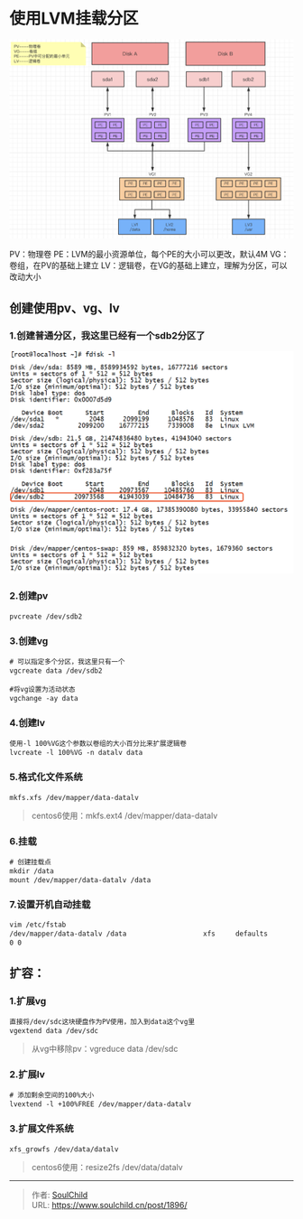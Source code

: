 # 使用LVM挂载分区

<!--more-->
![94105-dsc4huyofum.png](images/2632752546.png)

PV：物理卷
PE：LVM的最小资源单位，每个PE的大小可以更改，默认4M
VG：卷组，在PV的基础上建立
LV：逻辑卷，在VG的基础上建立，理解为分区，可以改动大小

## 创建使用pv、vg、lv
### 1.创建普通分区，我这里已经有一个sdb2分区了

![80785-qnldp7k6hd.png](images/3051639168.png)


### 2.创建pv
```
pvcreate /dev/sdb2
```

### 3.创建vg 
```
# 可以指定多个分区，我这里只有一个
vgcreate data /dev/sdb2

#将vg设置为活动状态
vgchange -ay data
```

### 4.创建lv
```
使用-l 100%VG这个参数以卷组的大小百分比来扩展逻辑卷
lvcreate -l 100%VG -n datalv data
```

### 5.格式化文件系统
```
mkfs.xfs /dev/mapper/data-datalv
```
>centos6使用：mkfs.ext4 /dev/mapper/data-datalv

### 6.挂载
```
# 创建挂载点
mkdir /data
mount /dev/mapper/data-datalv /data
```

### 7.设置开机自动挂载
```
vim /etc/fstab
/dev/mapper/data-datalv /data                   xfs     defaults        0 0
```

## 扩容：
### 1.扩展vg
```
直接将/dev/sdc这块硬盘作为PV使用，加入到data这个vg里
vgextend data /dev/sdc
```
>从vg中移除pv：vgreduce data /dev/sdc

### 2.扩展lv
```
# 添加剩余空间的100%大小
lvextend -l +100%FREE /dev/mapper/data-datalv
```

### 3.扩展文件系统
```
xfs_growfs /dev/data/datalv
```
>centos6使用：resize2fs /dev/data/datalv


---

> 作者: [SoulChild](https://www.soulchild.cn)  
> URL: https://www.soulchild.cn/post/1896/  

